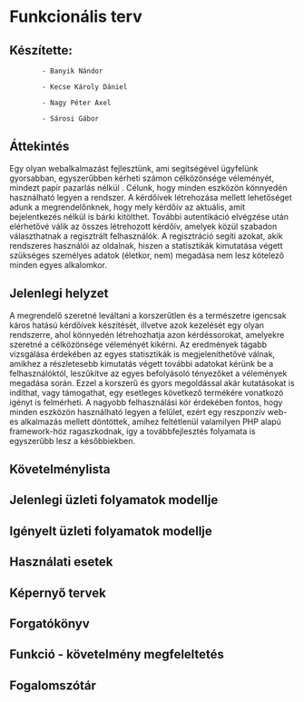 # Funkcionális terv 

## Készítette: 
            - Banyik Nándor

            - Kecse Károly Dániel
            
            - Nagy Péter Axel
           
            - Sárosi Gábor

## Áttekintés 
Egy olyan webalkalmazást fejlesztünk, ami segítségével ügyfelünk gyorsabban, egyszerűbben kérheti számon célközönsége véleményét, mindezt papír pazarlás nélkül . Célunk, hogy minden  eszközön könnyedén használható legyen a rendszer. A kérdőívek létrehozása mellett lehetőséget adunk a megrendelőnknek, hogy mely kérdőív az aktuális, amit bejelentkezés nélkül is bárki kitölthet. További autentikáció elvégzése után elérhetővé válik az összes létrehozott kérdőív, amelyek közül szabadon választhatnak a regisztrált felhasználók. A regisztráció segíti azokat, akik rendszeres használói az oldalnak, hiszen a statisztikák kimutatása végett szükséges személyes adatok (életkor, nem) megadása nem lesz kötelező minden egyes alkalomkor.

## Jelenlegi helyzet
A megrendelő szeretné leváltani a korszerűtlen és a természetre igencsak káros hatású kérdőívek készítését, illvetve azok kezelését egy olyan rendszerre, ahol könnyedén létrehozhatja azon kérdéssorokat, amelyekre szeretné a célközönsége véleményét kikérni. Az eredmények tágabb vizsgálása érdekében az egyes statisztikák is megjeleníthetővé válnak, amikhez a  részletesebb kimutatás végett további adatokat kérünk be a felhasználóktól, leszűkítve az egyes befolyásoló tényezőket a vélemények megadása során. Ezzel a korszerű és gyors megoldással akár kutatásokat is indíthat, vagy támogathat, egy esetleges következő termékére vonatkozó igényt is felmérheti. A nagyobb felhasználási kör érdekében fontos, hogy minden eszközön használható legyen a felület, ezért egy reszponzív web-es alkalmazás mellett döntöttek, amihez feltétlenül valamilyen PHP alapú framework-höz ragaszkodnak, így a továbbfejlesztés folyamata is egyszerűbb lesz a későbbiekben.

## Követelménylista

## Jelenlegi üzleti folyamatok modellje

## Igényelt üzleti folyamatok modellje

## Használati esetek

## Képernyő tervek

## Forgatókönyv

## Funkció - követelmény megfeleltetés

## Fogalomszótár
